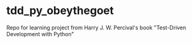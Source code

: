 # tdd_py_obeythegoet
Repo for learning project from Harry J. W. Percival's book "Test-Driven Development with Python"
